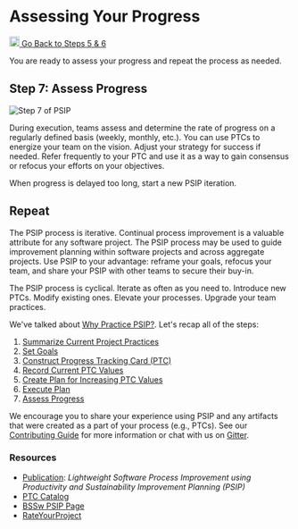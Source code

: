# Assessing Your Progress

<a href="/practice-guides/pages/how_to_execute_plan.html"><img src="/practice-guides/assets/images/back_arrow.png" width="18" /> Go Back to Steps 5 & 6</a>

You are ready to assess your progress and repeat the process as needed.

## Step 7: Assess Progress

![Step 7 of PSIP](/practice-guides/assets/images/Step7Highlight.png)

During execution, teams assess and determine the rate of progress on a regularly defined basis
(weekly, monthly, etc.).
You can use PTCs to energize your team on the vision. Adjust your strategy
for success if needed. Refer frequently to your PTC and use it as a way to
gain consensus or refocus your efforts on your objectives.

When progress is delayed too long, start a new PSIP iteration. 

## Repeat

The PSIP process is iterative. Continual process improvement is a valuable
attribute for any software project. The PSIP process may be used to guide
improvement planning within software projects and across aggregate projects.
Use PSIP to your advantage: reframe your goals, refocus your team, and share
your PSIP with other teams to secure their buy-in.

The PSIP process is cyclical. Iterate as often as you need to.
Introduce new PTCs. Modify existing ones. Elevate your processes.
Upgrade your team practices.

We've talked about [Why Practice PSIP?](/practice-guides/pages/why_practice_PSIP.html).
Let's recap all of the steps:

1. [Summarize Current Project Practices](/practice-guides/pages/how_to_start.html)
2. [Set Goals](/practice-guides/pages/how_to_set_goals.html)
3. [Construct Progress Tracking Card (PTC)](/practice-guides/pages/how_to_create_ptc.html)
4. [Record Current PTC Values](/practice-guides/pages/how_to_create_ptc.html)
5. [Create Plan for Increasing PTC Values](/practice-guides/pages/how_to_execute_plan.html)
6. [Execute Plan](/practice-guides/pages/how_to_execute_plan.html)
7. [Assess Progress](/practice-guides/pages/how_to_assess_progress.html)

We encourage you to share your experience using PSIP and any artifacts
that were created as a part of your process (e.g., PTCs). See our
[Contributing Guide](/ptc-catalog/pages/how-to-contribute.html) for more information or chat with us on [Gitter](https://gitter.im/bssw-psip/community).

### Resources
- [Publication](https://www.osti.gov/biblio/1574620):
  _Lightweight Software Process Improvement using Productivity and Sustainability Improvement Planning (PSIP)_
- [PTC Catalog](/ptc-catalog/)
- [BSSw PSIP Page](https://bssw.io/psip)
- [RateYourProject](https://rateyourproject.org)
